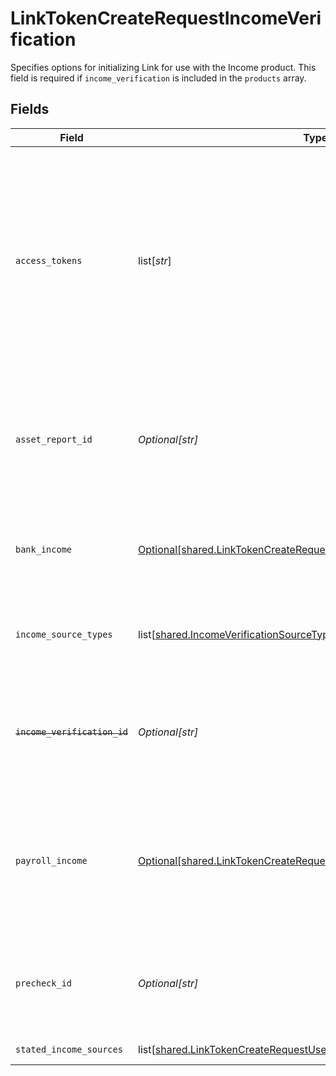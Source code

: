 # LinkTokenCreateRequestIncomeVerification

Specifies options for initializing Link for use with the Income product. This field is required if `income_verification` is included in the `products` array.


## Fields

| Field                                                                                                                                                                                                                                                                                                                                                                                                                                                                        | Type                                                                                                                                                                                                                                                                                                                                                                                                                                                                         | Required                                                                                                                                                                                                                                                                                                                                                                                                                                                                     | Description                                                                                                                                                                                                                                                                                                                                                                                                                                                                  |
| ---------------------------------------------------------------------------------------------------------------------------------------------------------------------------------------------------------------------------------------------------------------------------------------------------------------------------------------------------------------------------------------------------------------------------------------------------------------------------- | ---------------------------------------------------------------------------------------------------------------------------------------------------------------------------------------------------------------------------------------------------------------------------------------------------------------------------------------------------------------------------------------------------------------------------------------------------------------------------- | ---------------------------------------------------------------------------------------------------------------------------------------------------------------------------------------------------------------------------------------------------------------------------------------------------------------------------------------------------------------------------------------------------------------------------------------------------------------------------- | ---------------------------------------------------------------------------------------------------------------------------------------------------------------------------------------------------------------------------------------------------------------------------------------------------------------------------------------------------------------------------------------------------------------------------------------------------------------------------- |
| `access_tokens`                                                                                                                                                                                                                                                                                                                                                                                                                                                              | list[*str*]                                                                                                                                                                                                                                                                                                                                                                                                                                                                  | :heavy_minus_sign:                                                                                                                                                                                                                                                                                                                                                                                                                                                           | An array of access tokens corresponding to Items that a user has previously connected with. Data from these institutions will be cross-referenced with document data received during the Document Income flow to help verify that the uploaded documents are accurate. If the `transactions` product was not initialized for these Items during link, it will be initialized after this Link session.<br/><br/>This field should only be used with the `payroll` income source type. |
| `asset_report_id`                                                                                                                                                                                                                                                                                                                                                                                                                                                            | *Optional[str]*                                                                                                                                                                                                                                                                                                                                                                                                                                                              | :heavy_minus_sign:                                                                                                                                                                                                                                                                                                                                                                                                                                                           | The `asset_report_id` of an asset report associated with the user, as provided by `/asset_report/create`. Providing an `asset_report_id` is optional and can be used to verify the user through a streamlined flow. If provided, the bank linking flow will be skipped.                                                                                                                                                                                                      |
| `bank_income`                                                                                                                                                                                                                                                                                                                                                                                                                                                                | [Optional[shared.LinkTokenCreateRequestIncomeVerificationBankIncome]](undefined/models/shared/linktokencreaterequestincomeverificationbankincome.md)                                                                                                                                                                                                                                                                                                                         | :heavy_minus_sign:                                                                                                                                                                                                                                                                                                                                                                                                                                                           | Specifies options for initializing Link for use with Bank Income. This field is required if `income_verification` is included in the `products` array and `bank` is specified in `income_source_types`.                                                                                                                                                                                                                                                                      |
| `income_source_types`                                                                                                                                                                                                                                                                                                                                                                                                                                                        | list[[shared.IncomeVerificationSourceType](undefined/models/shared/incomeverificationsourcetype.md)]                                                                                                                                                                                                                                                                                                                                                                         | :heavy_minus_sign:                                                                                                                                                                                                                                                                                                                                                                                                                                                           | The types of source income data that users will be permitted to share. Options include `bank` and `payroll`. Currently you can only specify one of these options.                                                                                                                                                                                                                                                                                                            |
| ~~`income_verification_id`~~                                                                                                                                                                                                                                                                                                                                                                                                                                                 | *Optional[str]*                                                                                                                                                                                                                                                                                                                                                                                                                                                              | :heavy_minus_sign:                                                                                                                                                                                                                                                                                                                                                                                                                                                           | : warning: ** DEPRECATED **: This will be removed in a future release, please migrate away from it as soon as possible.<br/><br/>The `income_verification_id` of the verification instance, as provided by `/income/verification/create`.                                                                                                                                                                                                                                    |
| `payroll_income`                                                                                                                                                                                                                                                                                                                                                                                                                                                             | [Optional[shared.LinkTokenCreateRequestIncomeVerificationPayrollIncome]](undefined/models/shared/linktokencreaterequestincomeverificationpayrollincome.md)                                                                                                                                                                                                                                                                                                                   | :heavy_minus_sign:                                                                                                                                                                                                                                                                                                                                                                                                                                                           | Specifies options for initializing Link for use with Payroll Income (including Document Income). Further customization options for Document Income, such as customizing which document types may be uploaded, are also available via the [Link Customization pane](https://dashboard.plaid.com/link) in the Dashboard. (Requires Production enablement.)                                                                                                                     |
| `precheck_id`                                                                                                                                                                                                                                                                                                                                                                                                                                                                | *Optional[str]*                                                                                                                                                                                                                                                                                                                                                                                                                                                              | :heavy_minus_sign:                                                                                                                                                                                                                                                                                                                                                                                                                                                           | The ID of a precheck created with `/income/verification/precheck`. Will be used to improve conversion of the income verification flow by streamlining the Link interface presented to the end user.                                                                                                                                                                                                                                                                          |
| `stated_income_sources`                                                                                                                                                                                                                                                                                                                                                                                                                                                      | list[[shared.LinkTokenCreateRequestUserStatedIncomeSource](undefined/models/shared/linktokencreaterequestuserstatedincomesource.md)]                                                                                                                                                                                                                                                                                                                                         | :heavy_minus_sign:                                                                                                                                                                                                                                                                                                                                                                                                                                                           | A list of user stated income sources                                                                                                                                                                                                                                                                                                                                                                                                                                         |